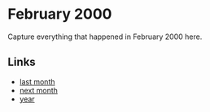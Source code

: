 # February 2000

Capture everything that happened in February 2000 here.

## Links
- [last month](calendar/months/2000-01.md)
- [next month](calendar/months/2000-03.md)
- [year](calendar/years/2000.md)